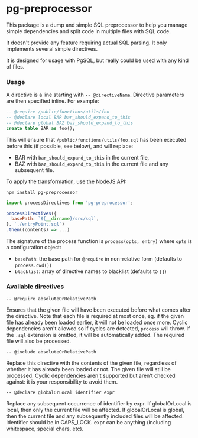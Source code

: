 pg-preprocessor
===============

This package is a dump and simple SQL preprocessor to help you manage simple dependencies and split code in multiple files with SQL code.

It doesn't provide any feature requiring actual SQL parsing. It only implements several simple directives.

It is designed for usage with PgSQL, but really could be used with any kind of files.

### Usage

A directive is a line starting with `-- @directiveName`. Directive parameters are then specified inline. For example:
```sql
-- @require /public/functions/utils/foo
-- @declare local BAR bar_should_expand_to_this
-- @declare global BAZ baz_should_expand_to_this
create table BAR as foo();
```

This will ensure that `/public/functions/utils/foo.sql` has been executed before this (if possible, see below), and will replace:
- BAR with `bar_should_expand_to_this` in the current file,
- BAZ with `baz_should_expand_to_this` in the current file and any subsequent file.

To apply the transformation, use the NodeJS API:

`npm install pg-preprocessor`

```js
import processDirectives from 'pg-preprocessor';

processDirectives({
  basePath: `${__dirname}/src/sql`,
}, `./entryPoint.sql`)
.then((contents) => ...)
```

The signature of the process function is `process(opts, entry)` where `opts` is a configuration object:
- `basePath`: the base path for `@require` in non-relative form (defaults to `process.cwd()`)
- `blacklist`: array of directive names to blacklist (defaults to `[]`)

### Available directives

`-- @require absoluteOrRelativePath`

Ensures that the given file will have been executed before what comes after the directive. Note that each file is required at most once, eg. if the given file has already been loaded earlier, it will not be loaded once more. Cyclic dependencies aren't allowed so if cycles are detected, `process` will throw. If the `.sql` extension is omitted, it will be automatically added. The required file will also be processed.

`-- @include absoluteOrRelativePath`

Replace this directive with the contents of the given file, regardless of whether it has already been loaded or not. The given file will still be processed. Cyclic dependencies aren't supported but aren't checked against: it is your responsibility to avoid them.

`-- @declare globalOrLocal identifier expr`

Replace any subsequent occurrence of identifier by expr. If globalOrLocal is local, then only the current file will be affected. If globalOrLocal is global, then the current file and any subsequently included files will be affected. Identifier should be in CAPS_LOCK. expr can be anything (including whitespace, special chars, etc).
